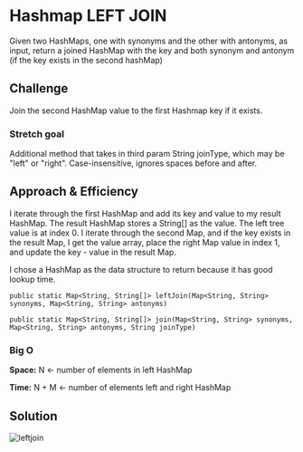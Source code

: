 # Hashmap LEFT JOIN
<!-- Short summary or background information -->
Given two HashMaps, one with synonyms and the other with antonyms, as input, return a joined HashMap with
the key and both synonym and antonym (if the key exists in the second hashMap)

## Challenge
<!-- Description of the challenge -->
Join the second HashMap value to the first Hashmap key if it exists.

### Stretch goal
Additional method that takes in third param String joinType, which may be "left" or "right". Case-insensitive, ignores
spaces before and after.

## Approach & Efficiency
<!-- What approach did you take? Why? What is the Big O space/time for this approach? -->
I iterate through the first HashMap and add its key and value to my result HashMap.
The result HashMap stores a String[] as the value. The left tree value is at index 0.
I iterate through the second Map, and if the key exists in the result Map, I get the value array, place
the right Map value in index 1, and update the key - value in the result Map.

I chose a HashMap as the data structure to return because it has good lookup time.

`public static Map<String, String[]> leftJoin(Map<String, String> synonyms, Map<String, String> antonyms)`


`public static Map<String, String[]> join(Map<String, String> synonyms, Map<String, String> antonyms, String joinType)`

### Big O
**Space:** N <- number of elements in left HashMap

**Time:** N + M <- number of elements left and right HashMap

## Solution
<!-- Embedded whiteboard image -->
![leftjoin](../401-code-challenge/assets/left.jpg)